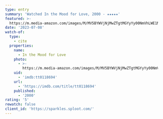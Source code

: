 ```yaml
---
type: entry
summary: 'Watched In the Mood for Love, 2000 - ★★★★★'
featured: >-
  https://m.media-amazon.com/images/M/MV5BYWVjNjMwZTgtMGYyYy00NmVhLWE1NDItMzFhMmJkYTNjYWIwXkEyXkFqcGdeQXVyNjU0OTQ0OTY@._V1_SX300.jpg
date: '2023-07-08'
watch-of:
  type:
    - cite
  properties:
    name:
      - In the Mood for Love
    photo:
      - >-
        https://m.media-amazon.com/images/M/MV5BYWVjNjMwZTgtMGYyYy00NmVhLWE1NDItMzFhMmJkYTNjYWIwXkEyXkFqcGdeQXVyNjU0OTQ0OTY@._V1_SX300.jpg
    uid:
      - 'imdb:tt0118694'
    url:
      - 'https://imdb.com/title/tt0118694'
    published:
      - '2000'
rating: '5'
rewatch: false
client_id: 'https://sparkles.sploot.com/'
---
```

